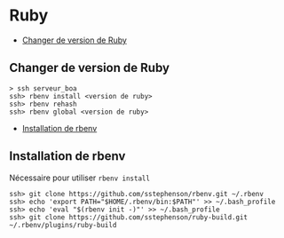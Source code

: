 # Ruby

* [Changer de version de Ruby](#pourchangerdeversionderuby)
<a name='pourchangerdeversionderuby'></a>

## Changer de version de Ruby

    > ssh serveur_boa
    ssh> rbenv install <version de ruby>
    ssh> rbenv rehash
    ssh> rbenv global <version de ruby>

* [Installation de rbenv](#installationrbenv)
<a name='installationrbenv'></a>

## Installation de rbenv

Nécessaire pour utiliser `rbenv install`

    ssh> git clone https://github.com/sstephenson/rbenv.git ~/.rbenv
    ssh> echo 'export PATH="$HOME/.rbenv/bin:$PATH"' >> ~/.bash_profile
    ssh> echo 'eval "$(rbenv init -)"' >> ~/.bash_profile
    ssh> git clone https://github.com/sstephenson/ruby-build.git ~/.rbenv/plugins/ruby-build

